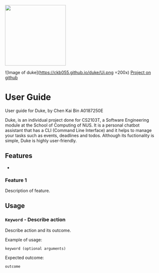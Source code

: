 <img src="https://ckb055.github.io/duke/Ui.png" width="200" height="200" />

![Image of duke](https://ckb055.github.io/duke/Ui.png =200x)
[Project on github](https://github.com/ckb055/duke)

# User Guide
User guide for Duke, 
by Chen Kai Bin A0187250E

Duke, is an individual project done for CS2103T, a Software Engineering module at the School of Computing of NUS.
It is a personal chatbot assistant that has a CLI (Command Line Interface) and it
helps to manage your tasks such as events, deadlines and todos.
Although its fuctionality is simple, Duke is highly user-friendly.

## Features 
- 


### Feature 1 
Description of feature.

## Usage

### `Keyword` - Describe action

Describe action and its outcome.

Example of usage: 

`keyword (optional arguments)`

Expected outcome:

`outcome`
